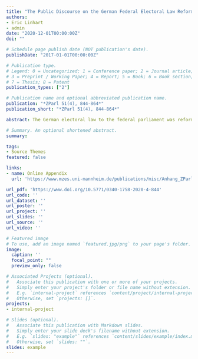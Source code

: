 ```yaml
---
title: "The Public Discourse on the German Federal Electoral Law Reforms 2011 and 2013"
authors:
- Eric Linhart
- admin
date: "2020-12-01T00:00:00Z"
doi: ""

# Schedule page publish date (NOT publication's date).
publishDate: "2017-01-01T00:00:00Z"

# Publication type.
# Legend: 0 = Uncategorized; 1 = Conference paper; 2 = Journal article;
# 3 = Preprint / Working Paper; 4 = Report; 5 = Book; 6 = Book section;
# 7 = Thesis; 8 = Patent
publication_types: ["2"]

# Publication name and optional abbreviated publication name.      
publication: "*ZParl 51(4), 844-864*"
publication_short: "*ZParl 51(4), 844-864*"

abstract: The German electoral law to the federal parliament was reformed in 2011 and in 2013. While political scientists have extensively evaluated consequences of these reforms, the role of the public discourse has been largely neglected. We analyze articles from three leading German newspapers (FAZ, SZ, Welt) on this topic and find the debate around the reforms to be dominated by parties and political institutions. Scientists, interest groups, and journalists have only played minor roles. Regarding content, the discourse largely focused on surplus seats, reform speed, and a proposal by the CDU/CSU‐FDP coalition government in 2011. A broad public debate in which multiple social groups could participate has not taken place. From a normative perspective this is problematic since the lack of a public debate might have contributed to the poor quality of the reform’s result.

# Summary. An optional shortened abstract.
summary: 

tags:
- Source Themes
featured: false

links:
- name: Online Appendix
  url: 'https://www.mzes.uni-mannheim.de/publications/misc/Anhang_ZParl_Linhart_Bahnsen_2020.pdf'

url_pdf: 'https://www.doi.org/10.5771/0340-1758-2020-4-844'
url_code: ''
url_dataset: ''
url_poster: ''
url_project: ''
url_slides: ''
url_source: ''
url_video: ''

# Featured image   
# To use, add an image named `featured.jpg/png` to your page's folder. 
image:
  caption: ''
  focal_point: ""
  preview_only: false

# Associated Projects (optional).
#   Associate this publication with one or more of your projects.
#   Simply enter your project's folder or file name without extension.
#   E.g. `internal-project` references `content/project/internal-project/index.md`.
#   Otherwise, set `projects: []`.
projects:
- internal-project

# Slides (optional).
#   Associate this publication with Markdown slides.
#   Simply enter your slide deck's filename without extension.
#   E.g. `slides: "example"` references `content/slides/example/index.md`.
#   Otherwise, set `slides: ""`.
slides: example
---
```


